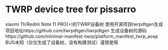 # TWRP device tree for pissarro 
xiaomi 11i/Redmi Note 11 PRO(+)的TWRP设备树
使用开源项目twrpdtgen生成项目地址https://github.com/twrpdtgen/twrpdtgen
生成设备树的源码https://github.com/minimal-manifest-twrp/platform_manifest_twrp_aosp
BUG未知（仅仅生成了设备树，没有构建测试）谨慎使用

